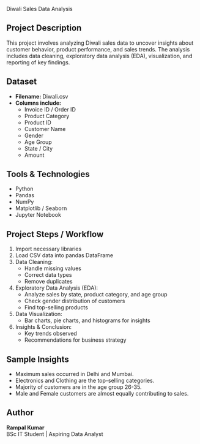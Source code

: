  Diwali Sales Data Analysis

## Project Description
This project involves analyzing Diwali sales data to uncover insights about customer behavior, product performance, and sales trends. 
The analysis includes data cleaning, exploratory data analysis (EDA), visualization, and reporting of key findings.

## Dataset
- **Filename:** Diwali.csv
- **Columns include:**
  - Invoice ID / Order ID
  - Product Category
  - Product ID
  - Customer Name
  - Gender
  - Age Group
  - State / City
  - Amount
## Tools & Technologies
- Python
- Pandas
- NumPy
- Matplotlib / Seaborn
- Jupyter Notebook
## Project Steps / Workflow
1. Import necessary libraries
2. Load CSV data into pandas DataFrame
3. Data Cleaning:
   - Handle missing values
   - Correct data types
   - Remove duplicates
4. Exploratory Data Analysis (EDA):
   - Analyze sales by state, product category, and age group
   - Check gender distribution of customers
   - Find top-selling products
5. Data Visualization:
   - Bar charts, pie charts, and histograms for insights
6. Insights & Conclusion:
   - Key trends observed
   - Recommendations for business strategy
## Sample Insights
- Maximum sales occurred in Delhi and Mumbai.
- Electronics and Clothing are the top-selling categories.
- Majority of customers are in the age group 26-35.
- Male and Female customers are almost equally contributing to sales.
## Author
**Rampal Kumar**  
BSc IT Student | Aspiring Data Analyst

